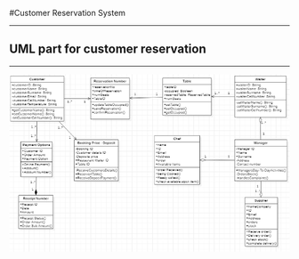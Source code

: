 #Customer Reservation System


-----
## UML part for customer reservation

----
![](uml/FinalGithubUML.PNG)